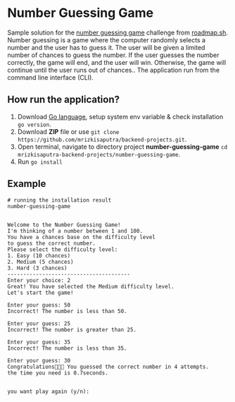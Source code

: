 # Number Guessing Game #
Sample solution for the [number guessing game](https://roadmap.sh/projects/number-guessing-game) challenge from [roadmap.sh](https://roadmap.sh/). Number guessing is a game where the computer randomly selects a number and the user has to guess it. The user will be given a limited number of chances to guess the number. If the user guesses the number correctly, the game will end, and the user will win. Otherwise, the game will continue until the user runs out of chances.. The application run from the command line interface (CLI).

## How run the application?
1. Download [Go language](https://go.dev), setup system env variable & check installation ``go version``.
2. Download **ZIP** file or use ``git clone https://github.com/mrizkisaputra/backend-projects.git``.
3. Open terminal, navigate to directory project **number-guessing-game** ``cd mrizkisaputra-backend-projects/number-guessing-game``.
4. Run ``go install``

## Example
```shell
# running the installation result
number-guessing-game


Welcome to the Number Guessing Game!
I'm thinking of a number between 1 and 100.
You have a chances base on the difficulty level
to guess the correct number.
Please select the difficulty level:
1. Easy (10 chances)
2. Medium (5 chances)
3. Hard (3 chances)
---------------------------------------
Enter your choice: 2
Great! You have selected the Medium difficulty level.
Let's start the game!

Enter your guess: 50
Incorrect! The number is less than 50.

Enter your guess: 25
Incorrect! The number is greater than 25.

Enter your guess: 35
Incorrect! The number is less than 35.

Enter your guess: 30
Congratulations🎉🎉🎉 You guessed the correct number in 4 attempts.
the time you need is 0.7seconds.


you want play again (y/n):


```